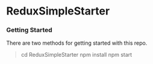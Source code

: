 # ReduxSimpleStarter

### Getting Started

There are two methods for getting started with this repo.
> cd ReduxSimpleStarter
> npm install
> npm start